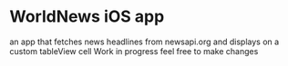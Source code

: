 # WorldNews iOS app 
an app that fetches news headlines from newsapi.org and displays on a custom tableView cell
Work in progress feel free to make changes
